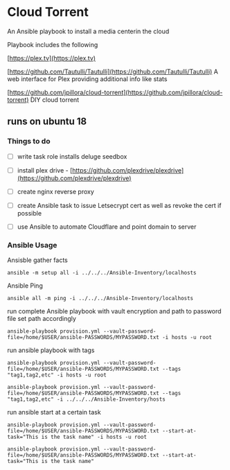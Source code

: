 # Cloud Torrent

An Ansible playbook to install a media centerin the cloud

Playbook includes the following

[https://plex.tv](https://plex.tv)

[https://github.com/Tautulli/Tautulli](https://github.com/Tautulli/Tautulli) 
A web interface for Plex providing additional info like stats

[https://github.com/jpillora/cloud-torrent](https://github.com/jpillora/cloud-torrent) 
DIY cloud torrent

## runs on ubuntu 18

### Things to do

- [ ] write task role installs deluge seedbox
- [ ] install plex drive - [https://github.com/plexdrive/plexdrive](https://github.com/plexdrive/plexdrive)
- [ ] create nginx reverse proxy
- [ ] create Ansible task to issue Letsecrypt cert as well as revoke the cert if possible
- [ ] use Ansible to automate Cloudflare and point domain to server


### Ansible Usage

Ansisble gather facts

```
ansible -m setup all -i ../../../Ansible-Inventory/localhosts 
```
Ansible Ping

```
ansible all -m ping -i ../../../Ansible-Inventory/localhosts 
```

run complete Ansible playbook with vault encryption and path to password file set path accordingly

```
ansible-playbook provision.yml --vault-password-file=/home/$USER/ansible-PASSWORDS/MYPASSWORD.txt -i hosts -u root 
```

run ansible playbook with tags

```
ansible-playbook provision.yml --vault-password-file=/home/$USER/ansible-PASSWORDS/MYPASSWORD.txt --tags "tag1,tag2,etc" -i hosts -u root 

ansible-playbook provision.yml --vault-password-file=/home/$USER/ansible-PASSWORDS/MYPASSWORD.txt --tags "tag1,tag2,etc" -i ../../../Ansible-Inventory/hosts
```

run ansible start at a certain task
```
ansible-playbook provision.yml --vault-password-file=/home/$USER/ansible-PASSWORDS/MYPASSWORD.txt --start-at-task="This is the task name" -i hosts -u root

ansible-playbook provision.yml --vault-password-file=/home/$USER/ansible-PASSWORDS/MYPASSWORD.txt --start-at-task="This is the task name" 
```